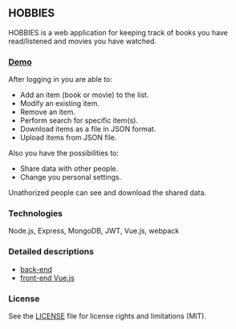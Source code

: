 ## HOBBIES

HOBBIES is a web application for keeping track of books you have read/listened and movies you have watched.

### [Demo](https://ik-hobbies.herokuapp.com)

After logging in you are able to:

* Add an item (book or movie) to the list.
* Modify an existing item.
* Remove an item.
* Perform search for specific item(s).
* Download items as a file in JSON format.
* Upload items from JSON file.

Also you have the possibilities to:

* Share data with other people.
* Change you personal settings.

Unathorized people can see and download the shared data.

### Technologies
Node.js, Express, MongoDB, JWT, Vue.js, webpack

### Detailed descriptions
* [back-end](back-end/readme.md)
* [front-end Vue.js](front-end-vue/README.md)

### License
See the [LICENSE](LICENSE.md) file for license rights and limitations (MIT).

